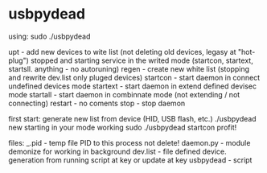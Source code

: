 # usbpydead

using: 
sudo ./usbpydead <argument>

upt - add new devices to wite list (not deleting old devices, legasy at "hot-plug")
stopped and starting service in the writed mode (startcon, startext, startsll. anything - no autoruning) 
regen - create new white list (stopping and rewrite dev.list only pluged devices)
startcon - start daemon in connect undefined devices mode
startext - start daemon in extend defined devisec mode
startall - start daemon in combinnate mode (not extending / not connecting)
restart - no coments
stop - stop daemon

first start:
generate new list from device (HID, USB flash, etc.)
./usbpydead new
starting in your mode working
sudo ./usbpydead startcon
profit!

files: 
_.pid - temp file PID to this process not delete!
daemon.py - module demonize for working in background 
dev.list - file defined device. generation from running script at key <new> or update at key <gen>
usbpydead - script
